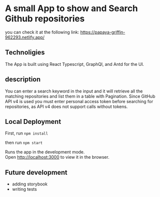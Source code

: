 # A small App to show and Search Github repositories

you can check it at the following link:
https://papaya-griffin-962293.netlify.app/

## Technoligies 

The App is built using React Typescript, GraphQl, and Antd for the UI.

## description 

You can enter a search keyword in the input and it will retrieve all the matching repositories and list them in a table with Pagination.
Since GitHub API v4 is used you must enter personal access token before searching for repositories, as API v4 does not support calls without tokens.


## Local Deployment

First, run `npm install`

then run `npm start`

Runs the app in the development mode.\
Open [http://localhost:3000](http://localhost:3000) to view it in the browser.


## Future development

- adding storybook
- writing tests 
